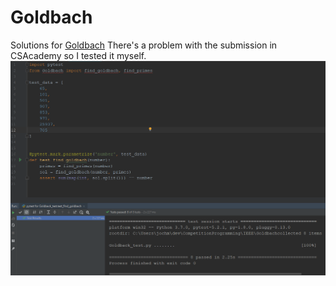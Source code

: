 # Goldbach
Solutions for [Goldbach](https://csacademy.com/ieeextreme-practice/task/goldbach/)
There's a problem with the submission in CSAcademy so I tested it myself.
![](https://github.com/jochman/CompetitionProgramming/raw/master/IEEE/Goldbach/Goldbach.png)
